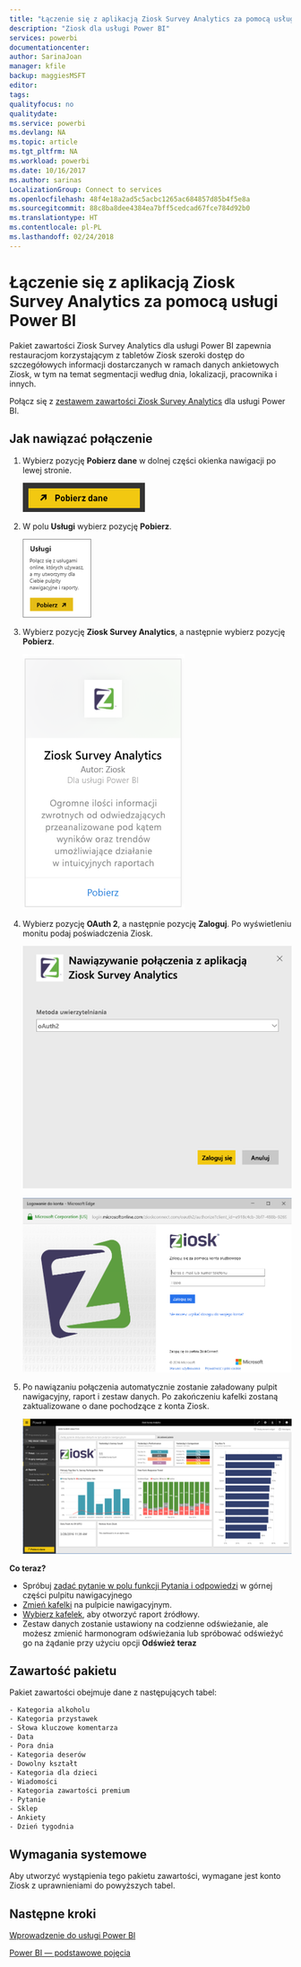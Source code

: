```yaml
---
title: "Łączenie się z aplikacją Ziosk Survey Analytics za pomocą usługi Power BI"
description: "Ziosk dla usługi Power BI"
services: powerbi
documentationcenter: 
author: SarinaJoan
manager: kfile
backup: maggiesMSFT
editor: 
tags: 
qualityfocus: no
qualitydate: 
ms.service: powerbi
ms.devlang: NA
ms.topic: article
ms.tgt_pltfrm: NA
ms.workload: powerbi
ms.date: 10/16/2017
ms.author: sarinas
LocalizationGroup: Connect to services
ms.openlocfilehash: 48f4e18a2ad5c5acbc1265ac684857d85b4f5e8a
ms.sourcegitcommit: 88c8ba8dee4384ea7bff5cedcad67fce784d92b0
ms.translationtype: HT
ms.contentlocale: pl-PL
ms.lasthandoff: 02/24/2018
---
```

# <a name="connect-to-ziosk-survey-analytics-with-power-bi"></a>Łączenie się z aplikacją Ziosk Survey Analytics za pomocą usługi Power BI
Pakiet zawartości Ziosk Survey Analytics dla usługi Power BI zapewnia restauracjom korzystającym z tabletów Ziosk szeroki dostęp do szczegółowych informacji dostarczanych w ramach danych ankietowych Ziosk, w tym na temat segmentacji według dnia, lokalizacji, pracownika i innych.

Połącz się z [zestawem zawartości Ziosk Survey Analytics](https://app.powerbi.com/getdata/services/ziosk-survey-analytics) dla usługi Power BI.

## <a name="how-to-connect"></a>Jak nawiązać połączenie
1. Wybierz pozycję **Pobierz dane** w dolnej części okienka nawigacji po lewej stronie.  
   
    ![](media/service-connect-to-ziosk/getdata.png)
2. W polu **Usługi** wybierz pozycję **Pobierz**.  
   
    ![](media/service-connect-to-ziosk/services.png)
3. Wybierz pozycję **Ziosk Survey Analytics**, a następnie wybierz pozycję **Pobierz**.  
   
    ![](media/service-connect-to-ziosk/ziosk.png)
4. Wybierz pozycję **OAuth 2**, a następnie pozycję **Zaloguj**. Po wyświetleniu monitu podaj poświadczenia Ziosk.
   
    ![](media/service-connect-to-ziosk/creds.png)
   
    ![](media/service-connect-to-ziosk/creds2.png)
5. Po nawiązaniu połączenia automatycznie zostanie załadowany pulpit nawigacyjny, raport i zestaw danych. Po zakończeniu kafelki zostaną zaktualizowane o dane pochodzące z konta Ziosk.
   
    ![](media/service-connect-to-ziosk/dashboard.png)

**Co teraz?**

* Spróbuj [zadać pytanie w polu funkcji Pytania i odpowiedzi](power-bi-q-and-a.md) w górnej części pulpitu nawigacyjnego
* [Zmień kafelki](service-dashboard-edit-tile.md) na pulpicie nawigacyjnym.
* [Wybierz kafelek](service-dashboard-tiles.md), aby otworzyć raport źródłowy.
* Zestaw danych zostanie ustawiony na codzienne odświeżanie, ale możesz zmienić harmonogram odświeżania lub spróbować odświeżyć go na żądanie przy użyciu opcji **Odśwież teraz**

## <a name="whats-included"></a>Zawartość pakietu
Pakiet zawartości obejmuje dane z następujących tabel:  

    - Kategoria alkoholu  
    - Kategoria przystawek  
    - Słowa kluczowe komentarza  
    - Data  
    - Pora dnia  
    - Kategoria deserów  
    - Dowolny kształt  
    - Kategoria dla dzieci  
    - Wiadomości  
    - Kategoria zawartości premium  
    - Pytanie  
    - Sklep  
    - Ankiety  
    - Dzień tygodnia  


## <a name="system-requirements"></a>Wymagania systemowe
Aby utworzyć wystąpienia tego pakietu zawartości, wymagane jest konto Ziosk z uprawnieniami do powyższych tabel.

## <a name="next-steps"></a>Następne kroki
[Wprowadzenie do usługi Power BI](service-get-started.md)

[Power BI — podstawowe pojęcia](service-basic-concepts.md)

